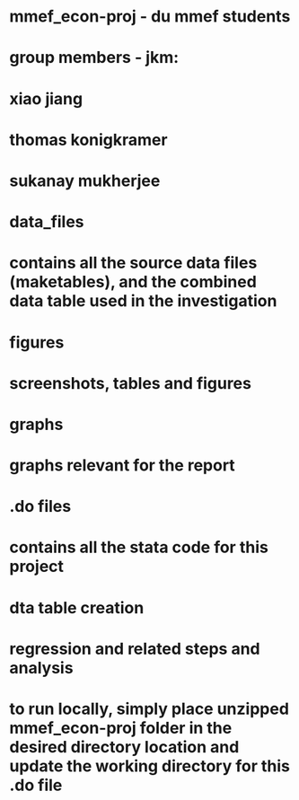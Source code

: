 # mmef_econ-proj - du mmef students

# group members - jkm:
# xiao jiang
# thomas konigkramer
# sukanay mukherjee

# data_files
# contains all the source data files (maketables), and the combined data table used in the investigation

# figures
# screenshots, tables and figures

# graphs
# graphs relevant for the report

# .do files
# contains all the stata code for this project
# dta table creation
# regression and related steps and analysis
# to run locally, simply place unzipped mmef_econ-proj folder in the desired directory location and update the working directory for this .do file 
